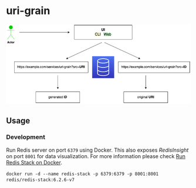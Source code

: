 # uri-grain

![schema](/assets/images/schema.jpg)

## Usage

### Development

Run Redis server on port `6379` using Docker. This also exposes _RedisInsight_ on port `8001` for data visualization.
For more information please check [Run Redis Stack on Docker](https://redis.io/docs/stack/get-started/install/docker/).

```shell
docker run -d --name redis-stack -p 6379:6379 -p 8001:8001 redis/redis-stack:6.2.6-v7
```

